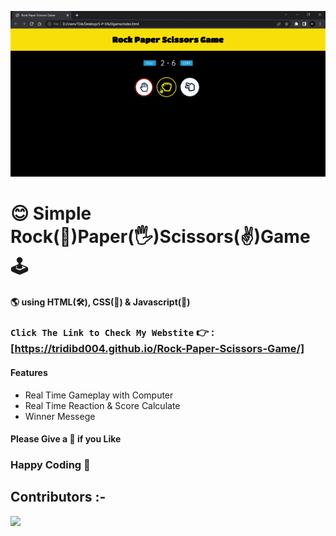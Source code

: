 <p align="center">
  <img src="https://github.com/TridibD004/Rock-Paper-Scissors-Game/blob/main/output.gif" >
</p> 
<p align="center">

# 😊 Simple Rock(🤜)Paper(🖐️)Scissors(✌️)Game 🕹️

#### 🌎 using HTML(🛠️), CSS(🎨) & Javascript(🧠)

### `Click The Link to Check My Webstite` 👉 : [https://tridibd004.github.io/Rock-Paper-Scissors-Game/]

#### Features

- Real Time Gameplay with Computer
- Real Time Reaction & Score Calculate
- Winner Messege

#### Please Give a 🌟 if you Like

###                 Happy Coding  💟

## Contributors :-


<!-- Copy-paste in your Readme.md file -->

<a href = "https://github.com/Tanu-N-Prabhu/Python/graphs/contributors">
  <img src = "https://contrib.rocks/image?repo=TridibD004/Rock-Paper-Scissors-Game"/>
</a>
